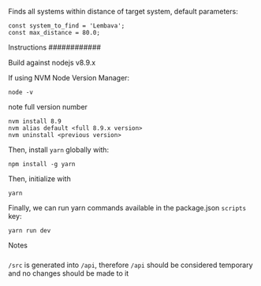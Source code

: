 Finds all systems within distance of target system, default parameters:

    const system_to_find = 'Lembava';
    const max_distance = 80.0;

Instructions
############

Build against nodejs v8.9.x

If using NVM Node Version Manager:

    node -v
    
note full version number

    nvm install 8.9
    nvm alias default <full 8.9.x version>
    nvm uninstall <previous version>

Then, install `yarn` globally with:

    npm install -g yarn
    
Then, initialize with

    yarn

Finally, we can run yarn commands available in the package.json `scripts` key:

    yarn run dev
    

Notes
#####

`/src` is generated into `/api`, therefore `/api` should be considered temporary and no changes should be made to it